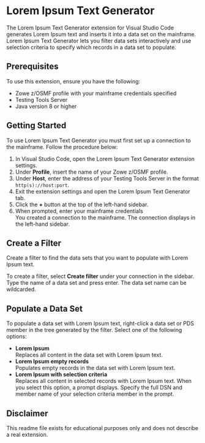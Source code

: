 # Lorem Ipsum Text Generator

The Lorem Ipsum Text Generator extension for Visual Studio Code generates Lorem Ipsum text and inserts it into a data set on the mainframe. Lorem Ipsum Text Generator lets you filter data sets interactively and use selection criteria to specify which records in a data set to populate.

## Prerequisites

To use this extension, ensure you have the following:

* Zowe z/OSMF profile with your mainframe credentials specified
* Testing Tools Server
* Java version 8 or higher

## Getting Started

To use Lorem Ipsum Text Generator you must first set up a connection to the mainframe. Follow the procedure below:

1. In Visual Studio Code, open the Lorem Ipsum Text Generator extension settings.
2. Under **Profile**, insert the name of your Zowe z/OSMF profile.
3. Under **Host**, enter the address of your Testing Tools Server in the format `http(s)://host:port`.
4. Exit the extension settings and open the Lorem Ipsum Text Generator tab.
5. Click the **+** button at the top of the left-hand sidebar.
6. When prompted, enter your mainframe credentials  
You created a connection to the mainframe. The connection displays in the left-hand sidebar.

## Create a Filter

Create a filter to find the data sets that you want to populate with Lorem Ipsum text. 

To create a filter, select **Create filter** under your connection in the sidebar. Type the name of a data set and press enter. The data set name can be wildcarded.

## Populate a Data Set

To populate a data set with Lorem Ipsum text, right-click a data set or PDS member in the tree generated by the filter. Select one of the following options:
* **Lorem Ipsum**  
Replaces all content in the data set with Lorem Ipsum text.
* **Lorem Ipsum empty records**  
Populates empty records in the data set with Lorem Ipsum text.
* **Lorem Ipsum with selection criteria**  
Replaces all content in selected records with Lorem Ipsum text. When you select this option, a prompt displays. Specify the full DSN and member name of your selection criteria member in the prompt.

## Disclaimer

This readme file exists for educational purposes only and does not describe a real extension.
